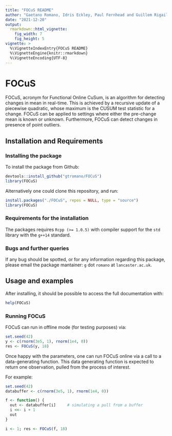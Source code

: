 ```yaml
---
title: "FOCuS README"
author: "Gaetano Romano, Idris Eckley, Paul Fernhead and Guillem Rigaill"
date: "2021-12-20"
output:
  rmarkdown::html_vignette:
    fig_width: 7
    fig_height: 5
vignette: >
  %\VignetteIndexEntry{FOCuS README}
  %\VignetteEngine{knitr::rmarkdown}
  %\VignetteEncoding{UTF-8}
---
```




# FOCuS

FOCuS, acronym for Functional Online CuSum, is an algorithm for detecting changes in mean in real-time. This is achieved by a recursive update of a piecewise quadratic, whose maximum is the CUSUM test statistic for a change. FOCuS can be applied to settings where either the pre-change mean is known or unknown. Furthermore, FOCuS can detect changes in presence of point outliers.


## Installation and Requirements

### Installing the package

To install the package from Github:


```r
devtools::install_github("gtromano/FOCuS")
library(FOCuS)
```


Alternatively one could clone this repository, and run:


```r
install.packages("./FOCuS", repos = NULL, type = "source")
library(FOCuS)
```


### Requirements for the installation

The packages requires `Rcpp (>= 1.0.5)` with compiler support for the `std` library with the `g++14` standard.


### Bugs and further queries

If any bug should be spotted, or for any information regarding this package, please email the package mantainer: `g` dot `romano` at `lancaster.ac.uk`.


## Usage and examples

After installing, it should be possible to access the full documentation with:


```r
help(FOCuS)
```


### Running FOCuS

FOCuS can run in offline mode (for testing purposes) via:


```r
set.seed(42)
y <- c(rnorm(3e5, 1), rnorm(1e4, 0))
res <- FOCuS(y, 18)
```


Once happy with the parameters, one can run FOCuS online via a call to a data-generating function. This data generating function is expected to return one observation, pulled from the process of interest.

For example:


```r
set.seed(42)
databuffer <- c(rnorm(3e5, 1), rnorm(1e4, 0))

f <- function() {
  out <- databuffer[i]     # simulating a pull from a buffer
  i <<- i + 1
  out
}

i <- 1; res <- FOCuS(f, 18)
```
